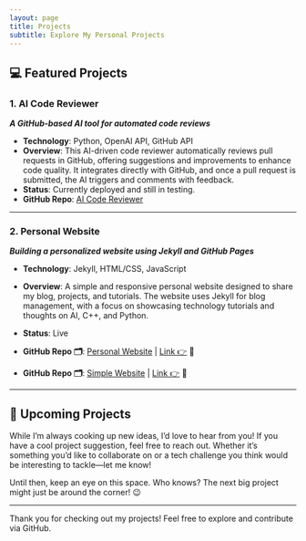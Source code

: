 ```yaml
---
layout: page
title: Projects
subtitle: Explore My Personal Projects
---
```


## 💻 Featured Projects

### 1. **AI Code Reviewer** 
   **_A GitHub-based AI tool for automated code reviews_**  
   - **Technology**: Python, OpenAI API, GitHub API
   - **Overview**: This AI-driven code reviewer automatically reviews pull requests in GitHub, offering suggestions and improvements to enhance code quality. It integrates directly with GitHub, and once a pull request is submitted, the AI triggers and comments with feedback.
   - **Status**: Currently deployed and still in testing.
   - **GitHub Repo**: [AI Code Reviewer](https://github.com/harishsarmav/AI_Code_Review)

---

### 2. **Personal Website**
   **_Building a personalized website using Jekyll and GitHub Pages_**  
   - **Technology**: Jekyll, HTML/CSS, JavaScript
   - **Overview**: A simple and responsive personal website designed to share my blog, projects, and tutorials. The website uses Jekyll for blog management, with a focus on showcasing technology tutorials and thoughts on AI, C++, and Python.
   - **Status**: Live
   - **GitHub Repo 🗂️**: [Personal Website](https://github.com/harishsarmav/HarishHub) | [Link 👉](https://harishsarmav.github.io/HarishHub/) 🚀

   - **GitHub Repo 🗂️**: [Simple Website](https://github.com/harishsarmav/hsv) | [Link 👉](https://harishsarmav.github.io/hsv/) 🚀

---

## 📅 Upcoming Projects

While I’m always cooking up new ideas, I’d love to hear from you! If you have a cool project suggestion, feel free to reach out. Whether it’s something you’d like to collaborate on or a tech challenge you think would be interesting to tackle—let me know!

Until then, keep an eye on this space. Who knows? The next big project might just be around the corner! 😉

---

Thank you for checking out my projects! Feel free to explore and contribute via GitHub.

